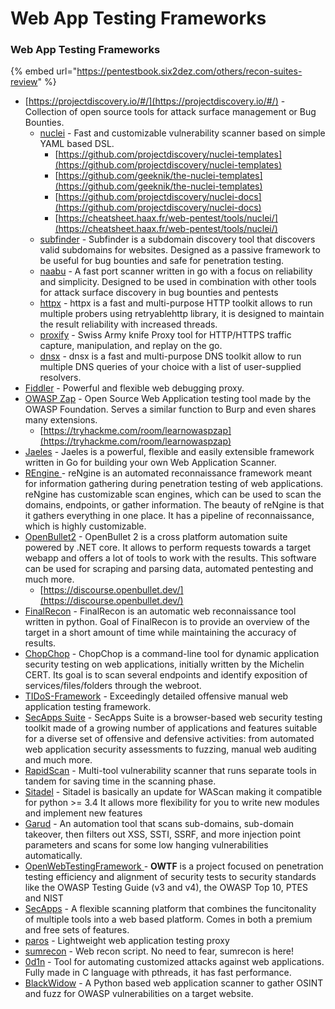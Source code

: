 # Web App Testing Frameworks

### Web App Testing Frameworks

{% embed url="https://pentestbook.six2dez.com/others/recon-suites-review" %}

* [https://projectdiscovery.io/#/](https://projectdiscovery.io/#/) - Collection of open source tools for attack surface management or Bug Bounties.
  * [nuclei](https://github.com/projectdiscovery/nuclei) - Fast and customizable vulnerability scanner based on simple YAML based DSL.
    * [https://github.com/projectdiscovery/nuclei-templates](https://github.com/projectdiscovery/nuclei-templates)
    * [https://github.com/geeknik/the-nuclei-templates](https://github.com/geeknik/the-nuclei-templates)
    * [https://github.com/projectdiscovery/nuclei-docs](https://github.com/projectdiscovery/nuclei-docs)
    * [https://cheatsheet.haax.fr/web-pentest/tools/nuclei/](https://cheatsheet.haax.fr/web-pentest/tools/nuclei/)
  * [subfinder](https://github.com/projectdiscovery/subfinder) - Subfinder is a subdomain discovery tool that discovers valid subdomains for websites. Designed as a passive framework to be useful for bug bounties and safe for penetration testing.
  * [naabu](https://github.com/projectdiscovery/naabu) - A fast port scanner written in go with a focus on reliability and simplicity. Designed to be used in combination with other tools for attack surface discovery in bug bounties and pentests
  * [httpx](https://github.com/projectdiscovery/httpx) - httpx is a fast and multi-purpose HTTP toolkit allows to run multiple probers using retryablehttp library, it is designed to maintain the result reliability with increased threads.
  * [proxify](https://github.com/projectdiscovery/proxify) - Swiss Army knife Proxy tool for HTTP/HTTPS traffic capture, manipulation, and replay on the go.
  * [dnsx](https://github.com/projectdiscovery/dnsx) - dnsx is a fast and multi-purpose DNS toolkit allow to run multiple DNS queries of your choice with a list of user-supplied resolvers.
* [Fiddler](https://www.telerik.com/fiddler) - Powerful and flexible web debugging proxy.
* [OWASP Zap](https://owasp.org/www-project-zap/) - Open Source Web Application testing tool made by the OWASP Foundation. Serves a similar function to Burp and even shares many extensions.
  * [https://tryhackme.com/room/learnowaspzap](https://tryhackme.com/room/learnowaspzap)
* [Jaeles](https://github.com/jaeles-project/jaeles) - Jaeles is a powerful, flexible and easily extensible framework written in Go for building your own Web Application Scanner.
* [REngine ](https://github.com/yogeshojha/rengine)- reNgine is an automated reconnaissance framework meant for information gathering during penetration testing of web applications. reNgine has customizable scan engines, which can be used to scan the domains, endpoints, or gather information. The beauty of reNgine is that it gathers everything in one place. It has a pipeline of reconnaissance, which is highly customizable.
* [OpenBullet2](https://github.com/openbullet/OpenBullet2) - OpenBullet 2 is a cross platform automation suite powered by .NET core. It allows to perform requests towards a target webapp and offers a lot of tools to work with the results. This software can be used for scraping and parsing data, automated pentesting and much more.
  * [https://discourse.openbullet.dev/](https://discourse.openbullet.dev/)
* [FinalRecon](https://github.com/thewhiteh4t/finalrecon) - FinalRecon is an automatic web reconnaissance tool written in python. Goal of FinalRecon is to provide an overview of the target in a short amount of time while maintaining the accuracy of results.
* [ChopChop](https://github.com/michelin/ChopChop) - ChopChop is a command-line tool for dynamic application security testing on web applications, initially written by the Michelin CERT. Its goal is to scan several endpoints and identify exposition of services/files/folders through the webroot.
* [TIDoS-Framework](https://github.com/0xInfection/TIDoS-Framework) - Exceedingly detailed offensive manual web application testing framework.
* [SecApps Suite](https://secapps.com/tools/suite/) - SecApps Suite is a browser-based web security testing toolkit made of a growing number of applications and features suitable for a diverse set of offensive and defensive activities: from automated web application security assessments to fuzzing, manual web auditing and much more.
* [RapidScan](https://github.com/skavngr/rapidscan) - Multi-tool vulnerability scanner that runs separate tools in tandem for saving time in the scanning phase.
* [Sitadel](https://github.com/shenril/Sitadel) - Sitadel is basically an update for WAScan making it compatible for python >= 3.4 It allows more flexibility for you to write new modules and implement new features
* [Garud](https://github.com/R0X4R/Garud) - An automation tool that scans sub-domains, sub-domain takeover, then filters out XSS, SSTI, SSRF, and more injection point parameters and scans for some low hanging vulnerabilities automatically.
* [OpenWebTestingFramework ](https://github.com/owtf/owtf)- **OWTF** is a project focused on penetration testing efficiency and alignment of security tests to security standards like the OWASP Testing Guide (v3 and v4), the OWASP Top 10, PTES and NIST
* [SecApps](web-app-testing-frameworks.md#web-app-testing-resources) - A flexible scanning platform that combines the funcitonality of multiple tools into a web based platform. Comes in both a premium and free sets of features.
* [paros](https://www.kali.org/tools/paros/) - Lightweight web application testing proxy
* [sumrecon](https://github.com/Gr1mmie/sumrecon) - Web recon script. No need to fear, sumrecon is here!
* [0d1n](https://github.com/CoolerVoid/0d1n) - Tool for automating customized attacks against web applications. Fully made in C language with pthreads, it has fast performance.
* [BlackWidow](https://github.com/1N3/BlackWidow) - A Python based web application scanner to gather OSINT and fuzz for OWASP vulnerabilities on a target website.
